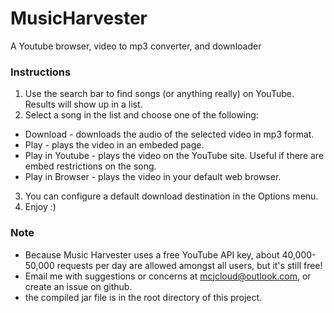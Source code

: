 # MusicHarvester
A Youtube browser, video to mp3 converter, and downloader

### Instructions
1. Use the search bar to find songs (or anything really) on YouTube. Results will show up in a list.
2. Select a song in the list and choose one of the following:
  * Download - downloads the audio of the selected video in mp3 format.
  * Play - plays the video in an embeded page.
  * Play in Youtube - plays the video on the YouTube site. Useful if there are embed restrictions on the song.
  * Play in Browser - plays the video in your default web browser.
3. You can configure a default download destination in the Options menu.
4. Enjoy :)

### Note
* Because Music Harvester uses a free YouTube API key, about 40,000-50,000 requests per day are allowed amongst all users, but it's still free!
* Email me with suggestions or concerns at mcjcloud@outlook.com, or create an issue on github.
* the compiled jar file is in the root directory of this project.
